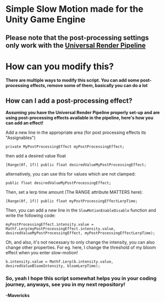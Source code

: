 # Simple Slow Motion made for the Unity Game Engine

## Please note that the post-processing settings only work with the [Universal Render Pipeline](https://docs.unity3d.com/Packages/com.unity.render-pipelines.universal@11.0/manual/)

# How can you modify this?
**There are multiple ways to modify this script. You can add some post-processing effects, remove some of them, basically you can do a lot**

## How can I add a post-processing effect?
**Assuming you have the Universal Render Pipeline properly set-up and are using post-processing effects available in the pipeline, here's how you can add an effect!**


  Add a new line in the appropriate area (for post processing effects its "Assignables")
   
   ``` 
   private MyPostProcessingEffect myPostProcessingEffect;
   ```
   
   then add a desired value float
   ``` 
   [Range(0f, 1f)] public float desiredValueMyPostProcessingEffect;
   ```
   
   
   alternatively, you can use this for values which are not clamped: 
   
   ```
   public float desiredValueMyPostProcessingEffect;
   ```
   
   Then, set a lerp time amount (The RANGE attribute MATTERS here):
   
   
   ``` 
   [Range(0f, 1f)] public float myPostProcessingEffectLerpTime; 
   ```

   
   Then, you can add a new line in the ``` SlowMotionEnableDisable ``` function and write the following code:
   
   
   ``` 
   myPostProcessingEffect.intensity.value = Mathf.Lerp(myPostProcessingEffect.intensity.value, desiredValueMyPostProcessingEffect, myPostProcessingEffectLerpTime); 
   ```
   
   
   Oh, and also, it's not necessary to only change the intensity, you can also change other properties. For eg. here, I change the threshold of my bloom effect when you enter      slow-motion!
   
   
   ```  
   b.intensity.value = Mathf.Lerp(b.intensity.value, desiredValueBloomIntensity, bloomLerpTime); 
   ```
   
   ### So, yeah I hope this script somewhat helps you in your coding journey, anyways, see you in my next repository!
   **-Mavericks**
    

